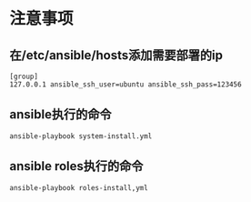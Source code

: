# 注意事项

## 在/etc/ansible/hosts添加需要部署的ip

```
[group]
127.0.0.1 ansible_ssh_user=ubuntu ansible_ssh_pass=123456
```

## ansible执行的命令

`ansible-playbook system-install.yml`

## ansible roles执行的命令
`ansible-playbook roles-install,yml`